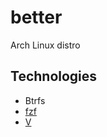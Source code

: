 # better
Arch Linux distro

## Technologies
- Btrfs
- [fzf](https://github.com/junegunn/fzf)
- [V](https://github.com/vlang/v)
